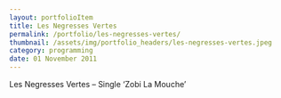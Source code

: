 ```yaml
---
layout: portfolioItem
title: Les Negresses Vertes
permalink: /portfolio/les-negresses-vertes/
thumbnail: /assets/img/portfolio_headers/les-negresses-vertes.jpeg
category: programming
date: 01 November 2011
---
```


Les Negresses Vertes – Single ‘Zobi La Mouche’